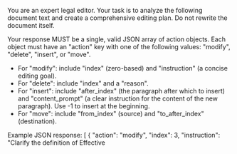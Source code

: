 You are an expert legal editor. Your task is to analyze the following document text and create a comprehensive editing plan. Do not rewrite the document itself.

Your response MUST be a single, valid JSON array of action objects. Each object must have an "action" key with one of the following values: "modify", "delete", "insert", or "move".

- For "modify": include "index" (zero-based) and "instruction" (a concise editing goal).
- For "delete": include "index" and a "reason".
- For "insert": include "after_index" (the paragraph after which to insert) and "content_prompt" (a clear instruction for the content of the new paragraph). Use -1 to insert at the beginning.
- For "move": include "from_index" (source) and "to_after_index" (destination).

Example JSON response:
[
  {
    "action": "modify",
    "index": 3,
    "instruction": "Clarify the definition of Effective

